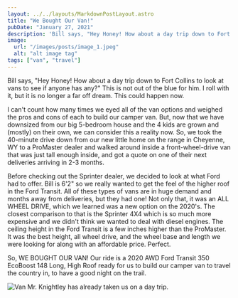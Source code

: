```yaml
---
layout: ../../layouts/MarkdownPostLayout.astro
title: "We Bought Our Van!"
pubDate: "January 27, 2021"
description: 'Bill says, "Hey Honey! How about a day trip down to Fort Collins to look at vans to see if anyone has any?" This is not out of the blue for him. I roll with it, but it...'
image:
  url: "/images/posts/image_1.jpeg"
  alt: "alt image tag"
tags: ["van", "travel"]
---
```


Bill says, "Hey Honey! How about a day trip down to Fort Collins to look at vans to see if anyone has any?" This is not out of the blue for him. I roll with it, but it is no longer a far off dream. This could happen now.

I can't count how many times we eyed all of the van options and weighed the pros and cons of each to build our camper van. But, now that we have downsized from our big 5-bedroom house and the 4 kids are grown and (mostly) on their own, we can consider this a reality now. So, we took the 40-minute drive down from our new little home on the range in Cheyenne, WY to a ProMaster dealer and walked around inside a front-wheel-drive van that was just tall enough inside, and got a quote on one of their next deliveries arriving in 2-3 months.

Before checking out the Sprinter dealer, we decided to look at what Ford had to offer. Bill is 6'2" so we really wanted to get the feel of the higher roof in the Ford Transit. All of these types of vans are in huge demand and months away from deliveries, but they had one! Not only that, it was an ALL WHEEL DRIVE, which we learned was a new option on the 2020's. The closest comparison to that is the Sprinter 4X4 which is so much more expensive and we didn't think we wanted to deal with diesel engines. The ceiling height in the Ford Transit is a few inches higher than the ProMaster. It was the best height, all wheel drive, and the wheel base and length we were looking for along with an affordable price. Perfect.

So, WE BOUGHT OUR VAN! Our ride is a 2020 AWD Ford Transit 350 EcoBoost 148 Long, High Roof ready for us to build our camper van to travel the country in, to have a good night on the trail.

![Van](/images/posts/IMG_0769.png "Mr. Knightley has already taken us on a day trip.")
Mr. Knightley has already taken us on a day trip.

